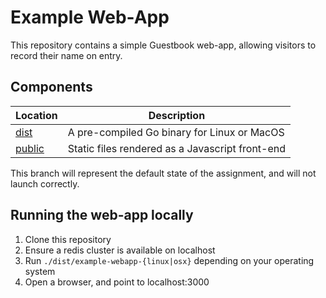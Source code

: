 # Example Web-App

This repository contains a simple Guestbook web-app, allowing visitors to record their name on entry.

## Components

| Location | Description |
| --- | --- |
| [dist](/dist) | A pre-compiled Go binary for Linux or MacOS |
| [public](/public) | Static files rendered as a Javascript front-end |

This branch will represent the default state of the assignment, and will not launch correctly.

## Running the web-app locally

1. Clone this repository
1. Ensure a redis cluster is available on localhost
1. Run `./dist/example-webapp-{linux|osx}` depending on your operating system
1. Open a browser, and point to localhost:3000
